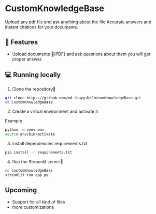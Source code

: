# CustomKnowledgeBase
Upload any pdf file and ask anything about the file
Accurate answers and instant citations for your documents.

## 🔧 Features

- Upload documents 📁(PDF) and ask questions about them you will get proper answer.

## 💻 Running locally

1. Clone the repository📂

```bash
git clone https://github.com/md-thayyib/CustomKnowledgeBase.git
cd CustomKnowledgeBase
```

2. Create a virtual environment and activate it

Example

```bash
python -m venv env
source env/bin/activate
```

3. Install dependencies requirements.txt

```bash
pip install -r requirements.txt
```

4. Run the Streamlit server🚀

```bash
cd CustomKnowledgeBase
streamlit run app.py
```
## Upcoming

- Support for all kind of files
- more customizations

